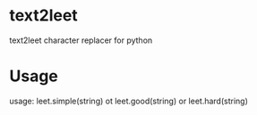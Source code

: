 # text2leet
text2leet character replacer for python
# Usage
usage: leet.simple(string) ot leet.good(string) or leet.hard(string)
